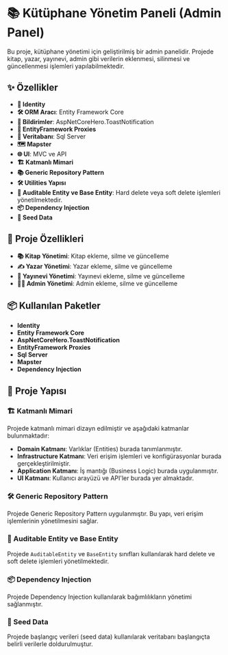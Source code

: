 # 📚 Kütüphane Yönetim Paneli (Admin Panel)

Bu proje, kütüphane yönetimi için geliştirilmiş bir admin panelidir. Projede kitap, yazar, yayınevi, admin gibi verilerin eklenmesi, silinmesi ve güncellenmesi işlemleri yapılabilmektedir.

## ✨ Özellikler

- **🔐 Identity**
- **🛠 ORM Aracı**: Entity Framework Core
- **🔔 Bildirimler**: AspNetCoreHero.ToastNotification
- **🔄 EntityFramework Proxies**
- **💾 Veritabanı**: Sql Server
- **🗺 Mapster**
- **🌐 UI**: MVC ve API
- **🏗 Katmanlı Mimari**
- **📚 Generic Repository Pattern**
- **🛠 Utilities Yapısı**
- **🔄 Auditable Entity ve Base Entity**: Hard delete veya soft delete işlemleri yönetilmektedir.
- **📦 Dependency Injection**
- **🌱 Seed Data**

## 🚀 Proje Özellikleri

- **📚 Kitap Yönetimi**: Kitap ekleme, silme ve güncelleme
- **✍️ Yazar Yönetimi**: Yazar ekleme, silme ve güncelleme
- **🏢 Yayınevi Yönetimi**: Yayınevi ekleme, silme ve güncelleme
- **👨‍💼 Admin Yönetimi**: Admin ekleme, silme ve güncelleme

## 📦 Kullanılan Paketler

- **Identity**
- **Entity Framework Core**
- **AspNetCoreHero.ToastNotification**
- **EntityFramework Proxies**
- **Sql Server**
- **Mapster**
- **Dependency Injection**

## 📂 Proje Yapısı

### 🏗 Katmanlı Mimari

Projede katmanlı mimari dizayn edilmiştir ve aşağıdaki katmanlar bulunmaktadır:

- **Domain Katmanı**: Varlıklar (Entities) burada tanımlanmıştır.
- **Infrastructure Katmanı**: Veri erişim işlemleri ve konfigürasyonlar burada gerçekleştirilmiştir.
- **Application Katmanı**: İş mantığı (Business Logic) burada uygulanmıştır.
- **UI Katmanı**: Kullanıcı arayüzü ve API'ler burada yer almaktadır.

### 🛠 Generic Repository Pattern

Projede Generic Repository Pattern uygulanmıştır. Bu yapı, veri erişim işlemlerinin yönetilmesini sağlar.

### 🔄 Auditable Entity ve Base Entity

Projede `AuditableEntity` ve `BaseEntity` sınıfları kullanılarak hard delete ve soft delete işlemleri yönetilmektedir.

### 📦 Dependency Injection

Projede Dependency Injection kullanılarak bağımlılıkların yönetimi sağlanmıştır.

### 🌱 Seed Data

Projede başlangıç verileri (seed data) kullanılarak veritabanı başlangıçta belirli verilerle doldurulmuştur.



